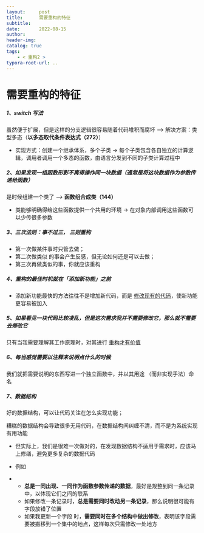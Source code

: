```yaml
---
layout:     post
title:      需要重构的特征
subtitle:  
date:       2022-08-15
author:     
header-img: 
catalog: true
tags:
    - < 重构2 >
typora-root-url: ..
---
```


# 需要重构的特征

##### 1、switch 写法

虽然便于扩展，但是这样的分支逻辑很容易随着代码堆积而腐坏 —> 解决方案：类型多态（**以多态取代条件表达式（272）**）

- 实现方式：创建一个继承体系，多个子类 -> 每个子类包含各自独立的计算逻辑，调用者调用一个多态的函数，由语言分发到不同的子类计算过程中

##### 2、如果发现一组函数形影不离得操作同一块数据（通常是将这块数据作为参数传递给函数）

是时候组建一个类了 --> **函数组合成类（144）**

- 类能够明确得给这些函数提供一个共用的环境 -> 在对象内部调用这些函数可以少传很多参数

##### 3、三次法则：事不过三， 三则重构

- 第一次做某件事时只管去做；
- 第二次做类似 的事会产生反感，但无论如何还是可以去做；
- 第三次再做类似的事，你就应该重构

##### 4、重构的最佳时机就在「添加新功能」之前

- 添加新功能最快的方法往往不是增加新代码，而是 <u>修改现有的代码</u>，使新功能更容易被加入

##### 5、如果看见一块代码比较凌乱，但是这次需求我并不需要修改它，那么就不需要去修改它 

只有当我需要理解其工作原理时，对其进行 <u>重构才有价值</u>

##### 6、每当感觉需要以**注释**来说明点什么的时候

我们就把需要说明的东西写进一个独立函数中，并以其用途 （而非实现手法）命名

##### 7、数据结构

好的数据结构，可以让代码关注在怎么实现功能；

糟糕的数据结构会导致很多无用代码，在数据结构间纠缠不清，而不是为系统实现有用功能

- 但实际上，我们是很难一次做对的，在发现数据结构不适用于需求时，应该马上修缮，避免更多复杂的数据代码

- 例如

- - **总是一同出现、一同作为函数参数传递的数据**，最好是规整到同一条记录中，以体现它们之间的联系
  - 如果修改一条记录时，**总是需要同时改动另一条记录**，那么说明很可能有字段放错了位置
  - 如果我更新一个字段 时，**需要同时在多个结构中做出修改**，表明该字段需要被搬移到一个集中的地点，这样每次只需修改一处地方
